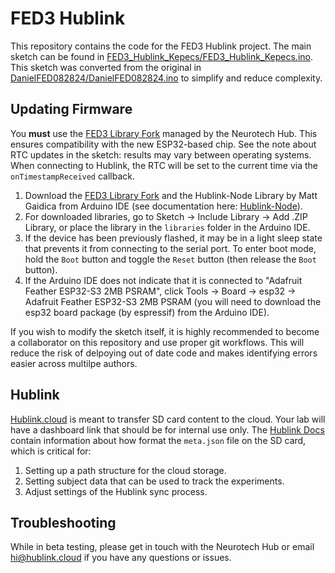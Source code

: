 # FED3 Hublink

This repository contains the code for the FED3 Hublink project. The main sketch can be found in [FED3_Hublink_Kepecs/FED3_Hublink_Kepecs.ino](FED3_Hublink_Kepecs/FED3_Hublink_Kepecs.ino). This sketch was converted from the original in [DanielFED082824/DanielFED082824.ino](DanielFED082824/DanielFED082824.ino) to simplify and reduce complexity.

## Updating Firmware

You **must** use the [FED3 Library Fork](https://github.com/Neurotech-Hub/FED3_library) managed by the Neurotech Hub. This ensures compatibility with the new ESP32-based chip. See the note about RTC updates in the sketch: results may vary between operating systems. When connecting to Hublink, the RTC will be set to the current time via the `onTimestampReceived` callback.

1. Download the [FED3 Library Fork](https://github.com/Neurotech-Hub/FED3_library) and the Hublink-Node Library by Matt Gaidica from Arduino IDE (see documentation here: [Hublink-Node](https://github.com/Neurotech-Hub/Hublink-Node)).
2. For downloaded libraries, go to Sketch -> Include Library -> Add .ZIP Library, or place the library in the `libraries` folder in the Arduino IDE.
3. If the device has been previously flashed, it may be in a light sleep state that prevents it from connecting to the serial port. To enter boot mode, hold the `Boot` button and toggle the `Reset` button (then release the `Boot` button).
4. If the Arduino IDE does not indicate that it is connected to "Adafruit Feather ESP32-S3 2MB PSRAM", click Tools -> Board -> esp32 -> Adafruit Feather ESP32-S3 2MB PSRAM (you will need to download the esp32 board package (by espressif) from the Arduino IDE).

If you wish to modify the sketch itself, it is highly recommended to become a collaborator on this repository and use proper git workflows. This will reduce the risk of delpoying out of date code and makes identifying errors easier across multilpe authors.

## Hublink

[Hublink.cloud](https://hublink.cloud) is meant to transfer SD card content to the cloud. Your lab will have a dashboard link that should be for internal use only. The [Hublink Docs](https://hublink.cloud/docs) contain information about how format the `meta.json` file on the SD card, which is critical for:

1. Setting up a path structure for the cloud storage.
2. Setting subject data that can be used to track the experiments.
3. Adjust settings of the Hublink sync process.

## Troubleshooting

While in beta testing, please get in touch with the Neurotech Hub or email [hi@hublink.cloud](mailto:hi@hublink.cloud) if you have any questions or issues.